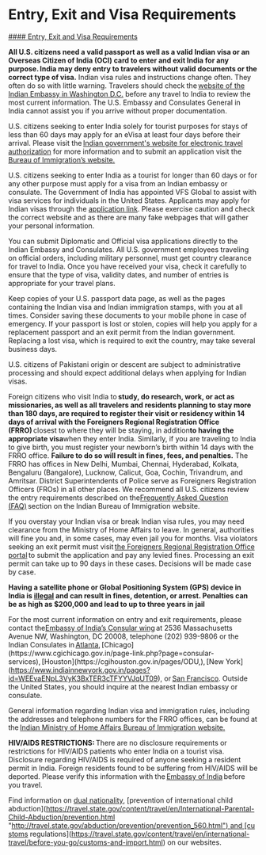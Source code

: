 # Entry, Exit and Visa Requirements

[#### Entry, Exit and Visa Requirements](javascript:void(0); "Entry, Exit and Visa Requirements")

**All U.S. citizens need a valid passport as well as a valid Indian visa or an Overseas Citizen of India (OCI) card to enter and exit India for any purpose. India may deny entry to travelers without valid documents or the correct type of visa.** Indian visa rules and instructions change often. They often do so with little warning. Travelers should check the [website of the Indian Embassy in Washington D.C.](https://www.indianembassyusa.gov.in/pages/NzU) before any travel to India to review the most current information. The U.S. Embassy and Consulates General in India cannot assist you if you arrive without proper documentation.

U.S. citizens seeking to enter India solely for tourist purposes for stays of less than 60 days may apply for an eVisa at least four days before their arrival. Please visit the [Indian government's website for electronic travel authorization](https://indianvisaonline.gov.in/evisa/tvoa.html) for more information and to submit an application visit the [Bureau of Immigration’s website.](https://boi.gov.in/)

U.S. citizens seeking to enter India as a tourist for longer than 60 days or for any other purpose must apply for a visa from an Indian embassy or consulate. The Government of India has appointed VFS Global to assist with visa services for individuals in the United States. Applicants may apply for Indian visas through the [application link](https://visa.vfsglobal.com/usa/en/ind/apply-visa). Please exercise caution and check the correct website and as there are many fake webpages that will gather your personal information.

You can submit Diplomatic and Official visa applications directly to the Indian Embassy and Consulates. All U.S. government employees traveling on official orders, including military personnel, must get country clearance for travel to India. Once you have received your visa, check it carefully to ensure that the type of visa, validity dates, and number of entries is appropriate for your travel plans.

Keep copies of your U.S. passport data page, as well as the pages containing the Indian visa and Indian immigration stamps, with you at all times. Consider saving these documents to your mobile phone in case of emergency. If your passport is lost or stolen, copies will help you apply for a replacement passport and an exit permit from the Indian government. Replacing a lost visa, which is required to exit the country, may take several business days.

U.S. citizens of Pakistani origin or descent are subject to administrative processing and should expect additional delays when applying for Indian visas.

Foreign citizens who visit India to **study, do research, work, or act as missionaries, as well as all travelers and residents planning to stay more than 180 days, are required to register their visit or residency within 14 days of arrival with the Foreigners Regional Registration Office (FRRO)** closest to where they will be staying, in addition**to having the appropriate visa**when they enter India. Similarly, if you are traveling to India to give birth, you must register your newborn’s birth within 14 days with the FRRO office. **Failure to do so will result in fines, fees, and penalties.** The FRRO has offices in New Delhi, Mumbai, Chennai, Hyderabad, Kolkata, Bengaluru (Bangalore), Lucknow, Calicut, Goa, Cochin, Trivandrum, and Amritsar. District Superintendents of Police serve as Foreigners Registration Officers (FROs) in all other places. We recommend all U.S. citizens review the entry requirements described on the[Frequently Asked Question (FAQ)](https://boi.gov.in/boi/public/pages/0bb32c40-0d9c-45c4-93a8-33d8b064d65d) section on the Indian Bureau of Immigration website.

If you overstay your Indian visa or break Indian visa rules, you may need clearance from the Ministry of Home Affairs to leave. In general, authorities will fine you and, in some cases, may even jail you for months. Visa violators seeking an exit permit must visit [the Foreigners Regional Registration Office portal](https://indianfrro.gov.in/eservices/home.jsp) to submit the application and pay any levied fines. Processing an exit permit can take up to 90 days in these cases. Decisions will be made case by case.

**Having a satellite phone or Global Positioning System (GPS) device in India is [illegal](https://gcc02.safelinks.protection.outlook.com/?url=https%3A%2F%2Fwww.indiacode.nic.in%2Fbitstream%2F123456789%2F20101%2F1%2FA2023-44.pdf&data=05%7C02%7COCSContentManager%40state.gov%7C1a8fc1b2949a45ff7e7108dd4c791be2%7C66cf50745afe48d1a691a12b2121f44b%7C0%7C0%7C638750805225844853%7CUnknown%7CTWFpbGZsb3d8eyJFbXB0eU1hcGkiOnRydWUsIlYiOiIwLjAuMDAwMCIsIlAiOiJXaW4zMiIsIkFOIjoiTWFpbCIsIldUIjoyfQ%3D%3D%7C0%7C%7C%7C&sdata=EOyWFMkF4vYDQp3dEv0TJsh4LI8%2BqnsJhOxfI7SxvXg%3D&reserved=0 "Original URL: https://www.indiacode.nic.in/bitstream/123456789/20101/1/A2023-44.pdf. Click or tap if you trust this link.") and can result in fines, detention, or arrest. Penalties can be as high as $200,000 and lead to up to three years in jail**

For the most current information on entry and exit requirements, please contact the[Embassy of India’s Consular wing](https://www.indianembassyusa.gov.in/pages/NzU,) at 2536 Massachusetts Avenue NW, Washington, DC 20008, telephone (202) 939-9806 or the Indian Consulates in [Atlanta](https://www.indiainatlanta.gov.in/eoial_pages/NjY,), [Chicago](https://www.cgichicago.gov.in/page-link.php?page=consular-services), [Houston](https://cgihouston.gov.in/pages/ODU,), [New York](https://www.indiainnewyork.gov.in/pages?id=WEEvaENpL3VyK3BxTER3cTFYYVJqUT09), or [San Francisco](https://www.cgisf.gov.in/page-link/?page=consular-services). Outside the United States, you should inquire at the nearest Indian embassy or consulate.

General information regarding Indian visa and immigration rules, including the addresses and telephone numbers for the FRRO offices, can be found at the [Indian Ministry of Home Affairs Bureau of Immigration website.](https://boi.gov.in/boi/)

**HIV/AIDS RESTRICTIONS:** There are no disclosure requirements or restrictions for HIV/AIDS patients who enter India on a tourist visa. Disclosure regarding HIV/AIDS is required of anyone seeking a resident permit in India. Foreign residents found to be suffering from HIV/AIDS will be deported. Please verify this information with the [Embassy of India](https://www.indianembassyusa.gov.in/pages/NzU,) before you travel.

Find information on [dual nationality](https://travel.state.gov/content/travel/en/international-travel/before-you-go/travelers-with-special-considerations/Dual-Nationality-Travelers.html "http://travel.state.gov/travel/cis_pa_tw/cis/cis_1753.html"), [prevention of international child abduction](https://travel.state.gov/content/travel/en/International-Parental-Child-Abduction/prevention.html "http://travel.state.gov/abduction/prevention/prevention_560.html") and [customs regulations](https://travel.state.gov/content/travel/en/international-travel/before-you-go/customs-and-import.html) on our websites.